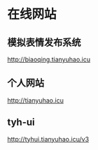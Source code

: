 # 在线网站

## 模拟表情发布系统

http://biaoqing.tianyuhao.icu

## 个人网站

http://tianyuhao.icu

## tyh-ui

http://tyhui.tianyuhao.icu/v3
